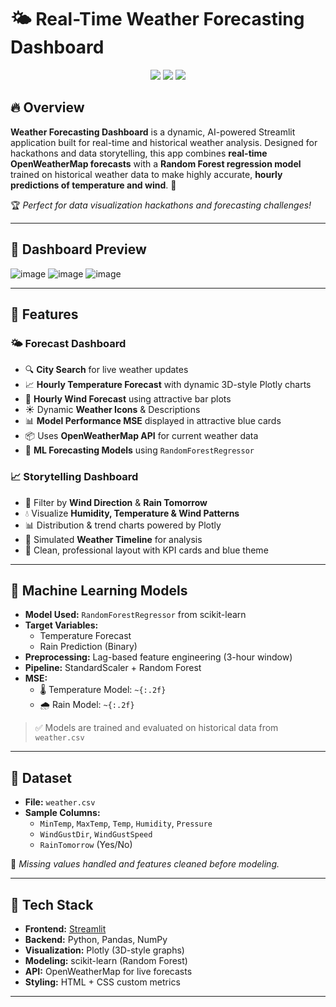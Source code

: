 # 🌤️ Real-Time Weather Forecasting Dashboard

<p align="center">
  <img src="https://img.shields.io/badge/Streamlit-Weather%20App-blue?style=for-the-badge&logo=streamlit" />
  <img src="https://img.shields.io/badge/ML-RandomForest-orange?style=for-the-badge&logo=scikit-learn" />
  <img src="https://img.shields.io/badge/API-OpenWeatherMap-green?style=for-the-badge&logo=openweathermap" />
</p>

## 🔥 Overview

**Weather Forecasting Dashboard** is a dynamic, AI-powered Streamlit application built for real-time and historical weather analysis. Designed for hackathons and data storytelling, this app combines **real-time OpenWeatherMap forecasts** with a **Random Forest regression model** trained on historical weather data to make highly accurate, **hourly predictions of temperature and wind**. 🎯

🏆 _Perfect for data visualization hackathons and forecasting challenges!_

---

## 📸 Dashboard Preview
![image](https://github.com/user-attachments/assets/c826dde0-5ce0-4aea-9fd5-10727ccd3547)
![image](https://github.com/user-attachments/assets/981ccfd9-33ed-427e-8697-0b151483f03d)
![image](https://github.com/user-attachments/assets/4e27f1a7-17f3-4105-ab8e-58647ffe6379)

---

## 🚀 Features

### 🌤️ Forecast Dashboard
- 🔍 **City Search** for live weather updates
- 📈 **Hourly Temperature Forecast** with dynamic 3D-style Plotly charts
- 💨 **Hourly Wind Forecast** using attractive bar plots
- ☀️ Dynamic **Weather Icons** & Descriptions
- 📊 **Model Performance MSE** displayed in attractive blue cards
- 📦 Uses **OpenWeatherMap API** for current weather data
- 🤖 **ML Forecasting Models** using `RandomForestRegressor`

### 📈 Storytelling Dashboard
- 🧭 Filter by **Wind Direction** & **Rain Tomorrow**
- 💧 Visualize **Humidity, Temperature & Wind Patterns**
- 📊 Distribution & trend charts powered by Plotly
- 🔄 Simulated **Weather Timeline** for analysis
- 📌 Clean, professional layout with KPI cards and blue theme

---

## 🧠 Machine Learning Models

- **Model Used:** `RandomForestRegressor` from scikit-learn
- **Target Variables:** 
  - Temperature Forecast
  - Rain Prediction (Binary)
- **Preprocessing:** Lag-based feature engineering (3-hour window)
- **Pipeline:** StandardScaler + Random Forest
- **MSE:**
  - 🌡️ Temperature Model: `~{:.2f}`  
  - 🌧️ Rain Model: `~{:.2f}`

> ✅ Models are trained and evaluated on historical data from `weather.csv`

---

## 📂 Dataset

- **File:** `weather.csv`
- **Sample Columns:**
  - `MinTemp`, `MaxTemp`, `Temp`, `Humidity`, `Pressure`
  - `WindGustDir`, `WindGustSpeed`
  - `RainTomorrow` (Yes/No)

📌 _Missing values handled and features cleaned before modeling._

---

## 🔧 Tech Stack

- **Frontend:** [Streamlit](https://streamlit.io/)
- **Backend:** Python, Pandas, NumPy
- **Visualization:** Plotly (3D-style graphs)
- **Modeling:** scikit-learn (Random Forest)
- **API:** OpenWeatherMap for live forecasts
- **Styling:** HTML + CSS custom metrics

---
